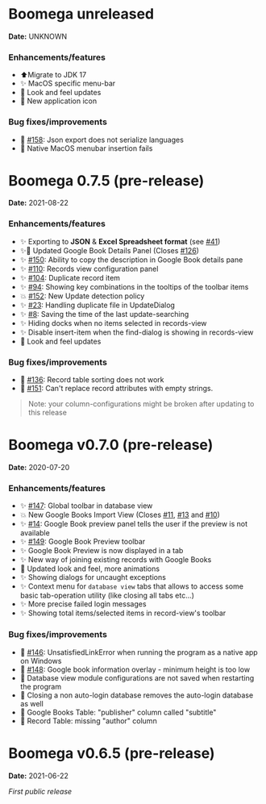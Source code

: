 # Boomega unreleased

**Date:** UNKNOWN

### Enhancements/features

* ⬆️Migrate to JDK 17
* ✨ MacOS specific menu-bar
* 💄 Look and feel updates
* 💄 New application icon

### Bug fixes/improvements

* 🐛 [#158](https://github.com/Dansoftowner/Boomega/issues/158): Json export does not serialize languages
* 🐛 Native MacOS menubar insertion fails

# Boomega 0.7.5 (pre-release)

**Date:** 2021-08-22

### Enhancements/features

* ✨ Exporting to **JSON** & **Excel Spreadsheet format** (see [#41](https://github.com/Dansoftowner/Boomega/issues/41))
* ✨💄 Updated Google Book Details Panel (Closes [#126](https://github.com/Dansoftowner/Boomega/issues/126))
* ✨ [#150](https://github.com/Dansoftowner/Boomega/issues/150): Ability to copy the description in Google Book details pane
* ✨ [#110](https://github.com/Dansoftowner/Boomega/issues/150): Records view configuration panel
* ✨ [#104](https://github.com/Dansoftowner/Boomega/issues/104): Duplicate record item
* ✨ [#94](https://github.com/Dansoftowner/Boomega/issues/94): Showing key combinations in the tooltips of the toolbar items
* 💥 [#152](https://github.com/Dansoftowner/Boomega/issues/152): New Update detection policy
* ✨ [#23](https://github.com/Dansoftowner/Boomega/issues/23): Handling duplicate file in UpdateDialog
* ✨ [#8](https://github.com/Dansoftowner/Boomega/issues/8): Saving the time of the last update-searching
* ✨ Hiding docks when no items selected in records-view
* ✨ Disable insert-item when the find-dialog is showing in records-view
* 💄 Look and feel updates

### Bug fixes/improvements

* 🐛 [#136](https://github.com/Dansoftowner/Boomega/issues/136): Record table sorting does not work
* 🐛 [#151](https://github.com/Dansoftowner/Boomega/issues/151): Can't replace record attributes with empty strings.

> Note: your column-configurations might be broken after updating to this release

# Boomega v0.7.0 (pre-release)

**Date:** 2020-07-20

### Enhancements/features

* ✨ [#147](https://github.com/Dansoftowner/Boomega/issues/147): Global toolbar in database view
* 💥 New Google Books Import View (Closes [#11](https://github.com/Dansoftowner/Boomega/issues/11), [#13](https://github.com/Dansoftowner/Boomega/issues/13) and [#10](https://github.com/Dansoftowner/Boomega/issues/10))
* ✨ [#14](https://github.com/Dansoftowner/Boomega/issues/14): Google Book preview panel tells the user if the preview is not available
* ✨ [#149](https://github.com/Dansoftowner/Boomega/issues/149): Google Book Preview toolbar
* ✨ Google Book Preview is now displayed in a tab
* ✨ New way of joining existing records with Google Books
* 💄 Updated look and feel, more animations
* ✨ Showing dialogs for uncaught exceptions
* ✨ Context menu for `database view` tabs that allows to access some basic tab-operation utility (like closing all tabs etc...)
* ✨ More precise failed login messages
* ✨ Showing total items/selected items in record-view's toolbar

### Bug fixes/improvements

* 🐛 [#146](https://github.com/Dansoftowner/Boomega/issues/146): UnsatisfiedLinkError when running the program as a native app on Windows
* 🐛 [#148](https://github.com/Dansoftowner/Boomega/issues/148): Google book information overlay - minimum height is too low
* 🐛 Database view module configurations are not saved when restarting the program
* 🐛 Closing a non auto-login database removes the auto-login database as well
* 🐛 Google Books Table: "publisher" column called "subtitle"
* 🐛 Record Table: missing "author" column

# Boomega v0.6.5 (pre-release)

**Date:** 2021-06-22

_First public release_